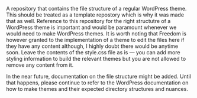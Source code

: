 A repository that contains the file structure of a regular WordPress theme. This should be treated as a template repostory which is why it was made that as well.
Reference to this repository for the right structutre of a WordPress theme is important and would be paramount whenever we would need to make WordPress themes. 
It is worth noting that Freedom is however granted to the implementation of a theme to edit the files here if they have any content although, I highly doubt there
would be anytime soon. Leave the contents of the style.css file as is — you can add more styling information to build the relevant themes but you are not allowed to
remove any content from it.

In the near future, documentation on the file structure might be added. Until that happens, please continue to refer to the WordPress documentation on how to make
themes and their expected directory structures and nuances.
   
